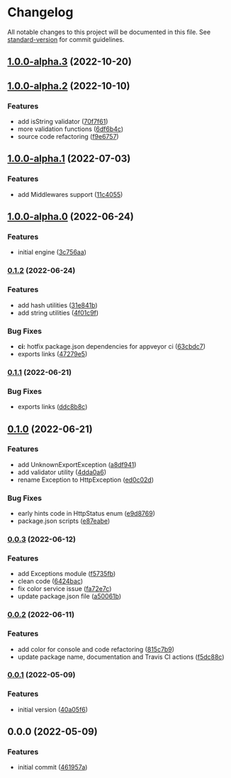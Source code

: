 # Changelog

All notable changes to this project will be documented in this file. See [standard-version](https://github.com/conventional-changelog/standard-version) for commit guidelines.

## [1.0.0-alpha.3](https://github.com/ialopezg/corejs/compare/v1.0.0-alpha.2...v1.0.0-alpha.3) (2022-10-20)

## [1.0.0-alpha.2](https://github.com/ialopezg/corejs/compare/v1.0.0-alpha.1...v1.0.0-alpha.2) (2022-10-10)


### Features

* add isString validator ([70f7f61](https://github.com/ialopezg/corejs/commits/70f7f61564550f3a7b0776f3b3ae66a0d0a833cb))
* more validation functions ([6df6b4c](https://github.com/ialopezg/corejs/commits/6df6b4cd340e4f3407b8cf2831c2ac6fd09d249e))
* source code refactoring ([f9e6757](https://github.com/ialopezg/corejs/commits/f9e6757a381b49625c0ed43913acbf36030f690c))

## [1.0.0-alpha.1](https://github.com/ialopezg/corejs/compare/v1.0.0-alpha.0...v1.0.0-alpha.1) (2022-07-03)


### Features

* add Middlewares support ([11c4055](https://github.com/ialopezg/corejs/commits/11c40555da43190c113d852c39aa0f1dc6574603))

## [1.0.0-alpha.0](https://github.com/ialopezg/corejs/compare/v0.1.2...v1.0.0-alpha.0) (2022-06-24)


### Features

* initial engine ([3c756aa](https://github.com/ialopezg/corejs/commits/3c756aa03c7266510307e62d07f5effb66dd846f))

### [0.1.2](https://github.com/ialopezg/corejs/compare/v0.1.1...v0.1.2) (2022-06-24)


### Features

* add hash utilities ([31e841b](https://github.com/ialopezg/corejs/commits/31e841b46ccd4fe434d8dd7ba0c52562d27d6d1c))
* add string utilities ([4f01c9f](https://github.com/ialopezg/corejs/commits/4f01c9f1523b9cc0ddc330e14e62b31841c03792))


### Bug Fixes

* **ci:** hotfix package.json dependencies for appveyor ci ([63cbdc7](https://github.com/ialopezg/corejs/commits/63cbdc754e7bd7020461237e8d205878b007c168))
* exports links ([47279e5](https://github.com/ialopezg/corejs/commits/47279e5a26041f496434039cadc991ca3f0e857f))

### [0.1.1](https://github.com/ialopezg/corejs/compare/v0.1.0...v0.1.1) (2022-06-21)


### Bug Fixes

* exports links ([ddc8b8c](https://github.com/ialopezg/corejs/commits/ddc8b8cb888ba0ccdfabe03677d605e88e35df22))

## [0.1.0](https://github.com/ialopezg/corejs/compare/v0.0.3...v0.1.0) (2022-06-21)


### Features

* add UnknownExportException ([a8df941](https://github.com/ialopezg/corejs/commits/a8df941db348dd00c6b3abdeaceaedd0bef3b382))
* add validator utility ([4dda0a6](https://github.com/ialopezg/corejs/commits/4dda0a6d8a1f9bf97a5240b7e4ad9f3b90f9b652))
* rename Exception to HttpException ([ed0c02d](https://github.com/ialopezg/corejs/commits/ed0c02d6322a6e3d98d4e1ee0765ef8af315a51e))


### Bug Fixes

* early hints code in HttpStatus enum ([e9d8769](https://github.com/ialopezg/corejs/commits/e9d876909e4cb8a747954b8f71ae4015e759baca))
* package.json scripts ([e87eabe](https://github.com/ialopezg/corejs/commits/e87eabe8776df47136ae2b2a0b0adb2d7a29cce4))

### [0.0.3](https://github.com/ialopezg/corejs/compare/v0.0.2...v0.0.3) (2022-06-12)


### Features

* add Exceptions module ([f5735fb](https://github.com/ialopezg/corejs/commits/f5735fb391ffb796497636f8b247e8ab9f7a921c))
* clean code ([6424bac](https://github.com/ialopezg/corejs/commits/6424bacddcb373ffd5d9914a276a0f55b9756be7))
* fix color service issue ([fa72e7c](https://github.com/ialopezg/corejs/commits/fa72e7ce1a44763c403cfe3c435e1edf5d89848e))
* update package.json file ([a50061b](https://github.com/ialopezg/corejs/commits/a50061b5039d72ba67b2c749e28019808d9fb409))

### [0.0.2](https://github.com/ialopezg/corejs/compare/v0.0.1...v0.0.2) (2022-06-11)


### Features

* add color for console and code refactoring ([815c7b9](https://github.com/ialopezg/corejs/commits/815c7b908738dcf25505bc594bc86b2093d5091a))
* update package name, documentation and Travis CI actions ([f5dc88c](https://github.com/ialopezg/corejs/commits/f5dc88c439b7213710a7f31c3ff776569f397672))

### [0.0.1](https://github.com/ialopezg/corejs/compare/v0.0.0...v0.0.1) (2022-05-09)


### Features

* initial version ([40a05f6](https://github.com/ialopezg/corejs/commits/40a05f6afc03ddbb3f69b624c5568d09964756e7))

## 0.0.0 (2022-05-09)


### Features

* initial commit ([461957a](https://github.com/ialopezg/corejs/commits/461957a09a63b9fbcb566fe756579f72fc3ee864))
